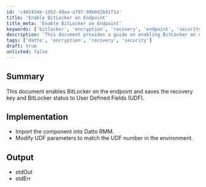 ```yaml
---
id: 'c402434e-1d52-49aa-a797-99b0d2b41f1a'
title: 'Enable BitLocker on Endpoint'
title_meta: 'Enable BitLocker on Endpoint'
keywords: ['bitlocker', 'encryption', 'recovery', 'endpoint', 'security']
description: 'This document provides a guide on enabling BitLocker on endpoints, including saving the recovery key and BitLocker status to User Defined Fields (UDF) in Datto RMM. It outlines the implementation steps required to import the component and modify UDF parameters for proper configuration.'
tags: ['datto', 'encryption', 'recovery', 'security']
draft: true
unlisted: false
---
```


## Summary

This document enables BitLocker on the endpoint and saves the recovery key and BitLocker status to User Defined Fields (UDF).

## Implementation

- Import the component into Datto RMM.
- Modify UDF parameters to match the UDF number in the environment.

## Output

- stdOut
- stdErr

